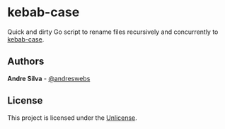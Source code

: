 # kebab-case

Quick and dirty Go script to rename files recursively and concurrently to [kebab-case](https://en.wiktionary.org/wiki/kebab_case).

## Authors

**Andre Silva** - [@andreswebs](https://github.com/andreswebs)

## License

This project is licensed under the [Unlicense](UNLICENSE.md).
